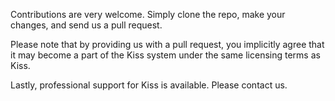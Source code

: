 Contributions are very welcome.  Simply clone the repo, make your changes, and send us a pull request.

Please note that by providing us with a pull request, you implicitly agree that it may become a part of 
the Kiss system under the same licensing terms as Kiss.

Lastly, professional support for Kiss is available.  Please contact us.
